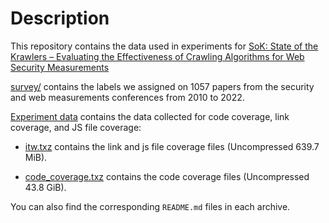 # Description

This repository contains the data used in experiments for [SoK: State of the Krawlers – Evaluating the Effectiveness of Crawling Algorithms for Web Security Measurements](https://www.usenix.org/conference/usenixsecurity24/presentation/stafeev)

[survey/](survey/) contains the labels we assigned on 1057 papers from the security and web measurements conferences from 2010 to 2022.

[Experiment data](https://github.com/pixelindigo/state-of-the-krawlers/releases/tag/sec24) contains the data collected for code coverage, link coverage, and JS file coverage:

- [itw.txz](https://github.com/pixelindigo/state-of-the-krawlers/releases/download/sec24/itw.txz) contains the link and js file coverage files (Uncompressed 639.7 MiB).

- [code_coverage.txz](https://github.com/pixelindigo/state-of-the-krawlers/releases/download/sec24/code_coverage.txz) contains the code coverage files (Uncompressed 43.8 GiB).

You can also find the corresponding `README.md` files in each archive.
